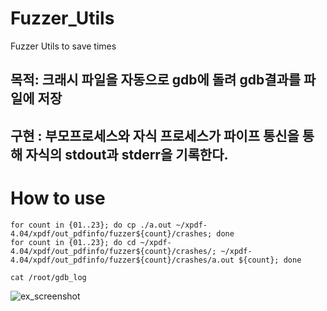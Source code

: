 # Fuzzer_Utils
Fuzzer Utils to save times

## 목적: 크래시 파일을 자동으로 gdb에 돌려 gdb결과를 파일에 저장

## 구현 : 부모프로세스와 자식 프로세스가 파이프 통신을 통해 자식의 stdout과 stderr을 기록한다.


# How to use


```
for count in {01..23}; do cp ./a.out ~/xpdf-4.04/xpdf/out_pdfinfo/fuzzer${count}/crashes; done
for count in {01..23}; do cd ~/xpdf-4.04/xpdf/out_pdfinfo/fuzzer${count}/crashes/; ~/xpdf-4.04/xpdf/out_pdfinfo/fuzzer${count}/crashes/a.out ${count}; done
```

```
cat /root/gdb_log
```
![ex_screenshot](https://img1.daumcdn.net/thumb/R1280x0/?scode=mtistory2&fname=https%3A%2F%2Fblog.kakaocdn.net%2Fdn%2Fd891No%2FbtrFFPjqOoa%2Fxv5Zv7CBjRMvsRykhQ3xQ0%2Fimg.png)
